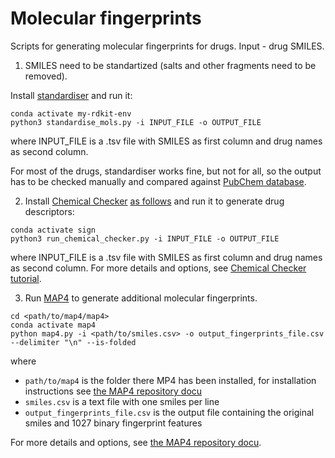 # Molecular fingerprints
Scripts for generating molecular fingerprints for drugs. Input - drug SMILES.

1. SMILES need to be standartized (salts and other fragments need to be removed).

Install [standardiser](https://github.com/flatkinson/standardiser) and run it:
```
conda activate my-rdkit-env
python3 standardise_mols.py -i INPUT_FILE -o OUTPUT_FILE
```
where INPUT_FILE is a .tsv file with SMILES as first column and drug names as second column.

For most of the drugs, standardiser works fine, but not for all, so the output has to be checked manually and compared against [PubChem database](https://pubchem.ncbi.nlm.nih.gov/).

2. Install [Chemical Checker](https://chemicalchecker.com/)  [as follows](https://pypi.org/project/signaturizer/) and run it to generate drug descriptors:
```
conda activate sign
python3 run_chemical_checker.py -i INPUT_FILE -o OUTPUT_FILE
```
where INPUT_FILE is a .tsv file with SMILES as first column and drug names as second column.
For more details and options, see [Chemical Checker tutorial](http://gitlabsbnb.irbbarcelona.org/packages/signaturizer/blob/master/notebook/signaturizer.ipynb).

3. Run [MAP4](https://github.com/reymond-group/map4) to generate additional molecular fingerprints.
```
cd <path/to/map4/map4>
conda activate map4
python map4.py -i <path/to/smiles.csv> -o output_fingerprints_file.csv --delimiter "\n" --is-folded
```
where
- `path/to/map4` is the folder there MP4 has been installed, for installation instructions see [the MAP4 repository docu](https://github.com/reymond-group/map4)
- `smiles.csv` is a text file with one smiles per line
- `output_fingerprints_file.csv` is the output file containing the original smiles and 1027 binary fingerprint features

For more details and options, see [the MAP4 repository docu](https://github.com/reymond-group/map4).
